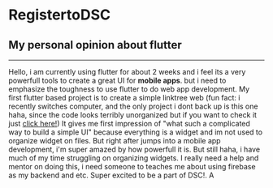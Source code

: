 # RegistertoDSC
<h2>My personal opinion about flutter</h2>
<hr>
<p>Hello, i am currently using flutter for about 2 weeks and i feel its a very powerfull tools to
  create a great UI for <b>mobile apps</b>. but i need to emphasize the toughness to use flutter to
  do web app development. My first flutter based project is to create a simple linktree web (fun fact: 
  i recently switches computer, and the only project i dont back up is this one haha, since the code looks 
  terribly unorganized but if you want to check it just <a href="https://linktree-trial.web.app/">click here!</a>) 
  It gives me first impression of "what such a complicated way to build a simple UI" because everything is a
  widget and im not used to organize widget on files. But right after jumps into a mobile app development,
  i'm super amazed by how powerfull it is. But still haha, i have much of my time struggling on organizing
  widgets. I really need a help and mentor on doing this, i need someone to teaches me about using firebase
  as my backend and etc. Super excited to be a part of DSC!. A</p>
